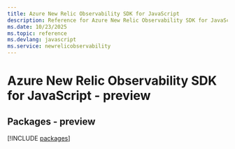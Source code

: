 ```yaml
---
title: Azure New Relic Observability SDK for JavaScript
description: Reference for Azure New Relic Observability SDK for JavaScript
ms.date: 10/23/2025
ms.topic: reference
ms.devlang: javascript
ms.service: newrelicobservability
---
```

# Azure New Relic Observability SDK for JavaScript - preview
## Packages - preview
[!INCLUDE [packages](new-relic-observability-index.md)]